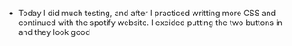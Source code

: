- Today I did much testing, and after I practiced writting more CSS and continued with the spotify website. I excided putting the two buttons in and they look good
